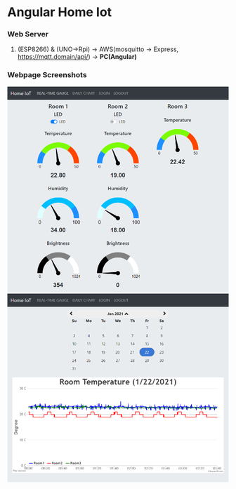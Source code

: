 # Angular Home Iot
### Web Server
1. (ESP8266) & (UNO->Rpi) -> AWS(mosquitto -> Express, https://mqtt.domain/api/) -> <b>PC(Angular)</b>

### Webpage Screenshots
<p align="center">
  <img src="https://github.com/hyp0126/angular-home-iot/blob/master/RealTimeGuage.png?raw=true" width="700" />
  <img src="https://github.com/hyp0126/angular-home-iot/blob/master/DailyChart.png?raw=true" width="700" />
</p>
